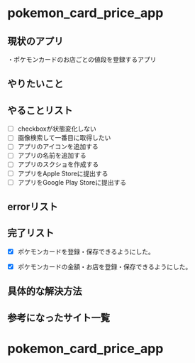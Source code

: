# pokemon_card_price_app

## 現状のアプリ  
・ポケモンカードのお店ごとの値段を登録するアプリ  

## やりたいこと

## やることリスト
- [ ] checkboxが状態変化しない
- [ ] 画像検索して一番目に取得したい
- [ ] アプリのアイコンを追加する
- [ ] アプリの名前を追加する
- [ ] アプリのスクショを作成する
- [ ] アプリをApple Storeに提出する
- [ ] アプリをGoogle Play Storeに提出する

## errorリスト


## 完了リスト
- [x] ポケモンカードを登録・保存できるようにした。
- [x] ポケモンカードの金額・お店を登録・保存できるようにした。


## 具体的な解決方法


 
## 参考になったサイト一覧

# pokemon_card_price_app

